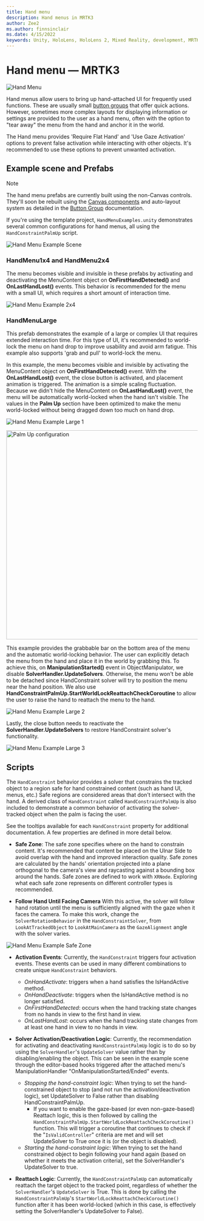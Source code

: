 ```yaml
---
title: Hand menu
description: Hand menus in MRTK3
author: Zee2
ms.author: finnsinclair
ms.date: 4/15/2022
keywords: Unity, HoloLens, HoloLens 2, Mixed Reality, development, MRTK, MRTK3, Hand menu, UI
---
```


# Hand menu &#8212; MRTK3

![Hand Menu](../../../mrtk3-overview/images/UXBuildingBlocks/MRTK_UX_v3_HandMenu.png)

Hand menus allow users to bring up hand-attached UI for frequently used functions. These are usually small [button groups](button-group.md) that offer quick actions. However, sometimes more complex layouts for displaying information or settings are provided to the user as a hand menu, often with the option to "tear away" the menu from the hand and anchor it in the world.

The Hand menu provides 'Require Flat Hand' and 'Use Gaze Activation' options to prevent false activation while interacting with other objects. It's recommended to use these options to prevent unwanted activation.

## Example scene and Prefabs

> [!NOTE]
> The hand menu prefabs are currently built using the non-Canvas controls. They'll soon be rebuilt using the [Canvas components](../../../mrtk3-uxcore/packages/uxcore/canvas-ui.md) and auto-layout system as detailed in the [Button Group](button-group.md) documentation.

If you're using the template project, `HandMenuExamples.unity` demonstrates several common configurations for hand menus, all using the `HandConstraintPalmUp` script.

![Hand Menu Example Scene](../../../mrtk3-overview/images/UXBuildingBlocks/HandMenu/MRTK_Examples_HandMenu_Scene.png)

### HandMenu1x4 and HandMenu2x4

The menu becomes visible and invisible in these prefabs by activating and deactivating the MenuContent object on **OnFirstHandDetected()** and **OnLastHandLost()** events. This behavior is recommended for the menu with a small UI, which requires a short amount of interaction time.

![Hand Menu Example 2x4](../../../mrtk3-overview/images/UXBuildingBlocks/HandMenu/MRTK_Examples_HandMenu_2x4.png)

### HandMenuLarge

This prefab demonstrates the example of a large or complex UI that requires extended interaction time. For this type of UI, it's recommended to world-lock the menu on hand drop to improve usability and avoid arm fatigue. This example also supports 'grab and pull' to world-lock the menu.

In this example, the menu becomes visible and invisible by activating the MenuContent object on **OnFirstHandDetected()** event. With the **OnLastHandLost()** event, the close button is activated, and placement animation is triggered. The animation is a simple scaling fluctuation. Because we didn't hide the MenuContent on **OnLastHandLost()** event, the menu will be automatically world-locked when the hand isn't visible. The values in the **Palm Up** section have been optimized to make the menu world-locked without being dragged down too much on hand drop.

![Hand Menu Example Large 1](../../../mrtk3-overview/images/UXBuildingBlocks/HandMenu/MRTK_Examples_HandMenu_Large1.png)

<img src="../../../mrtk3-overview/images/UXBuildingBlocks/HandMenu/MRTK_Examples_HandMenu_Large1a.png" width="550" alt="Palm Up configuration">

This example provides the grabbable bar on the bottom area of the menu and the automatic world-locking behavior. The user can explicitly detach the menu from the hand and place it in the world by grabbing this. To achieve this, on **ManipulationStarted()** event in ObjectManipulator, we disable **SolverHandler.UpdateSolvers**. Otherwise, the menu won't be able to be detached since HandConstraint solver will try to position the menu near the hand position. We also use **HandConstraintPalmUp.StartWorldLockReattachCheckCoroutine** to allow the user to raise the hand to reattach the menu to the hand.

![Hand Menu Example Large 2](../../../mrtk3-overview/images/UXBuildingBlocks/HandMenu/MRTK_Examples_HandMenu_Large2.png)

Lastly, the close button needs to reactivate the **SolverHandler.UpdateSolvers** to restore HandConstraint solver's functionality.

![Hand Menu Example Large 3](../../../mrtk3-overview/images/UXBuildingBlocks/HandMenu/MRTK_Examples_HandMenu_Large3.png)

## Scripts

The `HandConstraint` behavior provides a solver that constrains the tracked object to a region safe for hand constrained content (such as hand UI, menus, etc.) Safe regions are considered areas that don't intersect with the hand. A derived class of `HandConstraint` called `HandConstraintPalmUp` is also included to demonstrate a common behavior of activating the solver-tracked object when the palm is facing the user.

See the tooltips available for each `HandConstraint` property for additional documentation. A few properties are defined in more detail below.

- **Safe Zone**: The safe zone specifies where on the hand to constrain content. It's recommended that content be placed on the Ulnar Side to avoid overlap with the hand and improved interaction quality. Safe zones are calculated by the hands' orientation projected into a plane orthogonal to the camera's view and raycasting against a bounding box around the hands. Safe zones are defined to work with `XRNode`. Exploring what each safe zone represents on different controller types is recommended.

- **Follow Hand Until Facing Camera** With this active, the solver will follow hand rotation until the menu is sufficiently aligned with the gaze when it faces the camera. To make this work, change the `SolverRotationBehavior` in the `HandConstraintSolver`, from `LookAtTrackedObject` to `LookAtMainCamera` as the `GazeAlignment` angle with the solver varies.

![Hand Menu Example Safe Zone](../../../mrtk3-overview/images/UXBuildingBlocks/HandMenu/MRTK_HandMenu_Areas.png)

- **Activation Events**: Currently, the `HandConstraint` triggers four activation events. These events can be used in many different combinations to create unique `HandConstraint` behaviors.

  - _OnHandActivate_: triggers when a hand satisfies the IsHandActive method.
  - _OnHandDeactivate_: triggers when the IsHandActive method is no longer satisfied.
  - _OnFirstHandDetected_: occurs when the hand tracking state changes from no hands in view to the first hand in view.
  - _OnLastHandLost_: occurs when the hand tracking state changes from at least one hand in view to no hands in view.

- **Solver Activation/Deactivation Logic**: Currently, the recommendation for activating and deactivating `HandConstraintPalmUp` logic is to do so by using the `SolverHandler`'s `UpdateSolver` value rather than by disabling/enabling the object. This can be seen in the example scene through the editor-based hooks triggered after the attached menu's ManipulationHandler "OnManipulationStarted/Ended" events.

  * *Stopping the hand-constraint logic*: When trying to set the hand-constrained object to stop (and not run the activation/deactivation logic), set UpdateSolver to False rather than disabling HandConstraintPalmUp.
    * If you want to enable the gaze-based (or even non-gaze-based) Reattach logic, this is then followed by calling the `HandConstraintPalmUp.StartWorldLockReattachCheckCoroutine()` function. This will trigger a coroutine that continues to check if the "`IsValidController`" criteria are met and will set UpdateSolver to True once it is (or the object is disabled).
  * *Starting the hand-constraint logic*: When trying to set the hand constrained object to begin following your hand again (based on whether it meets the activation criteria), set the SolverHandler's UpdateSolver to true.

* **Reattach Logic**: Currently, the `HandConstraintPalmUp` can automatically reattach the target object to the tracked point, regardless of whether the `SolverHandler`'s `UpdateSolver` is True. This is done by calling the `HandConstraintPalmUp`'s `StartWorldLockReattachCheckCoroutine()` function after it has been world-locked (which in this case, is effectively setting the SolverHandler's UpdateSolver to False).
